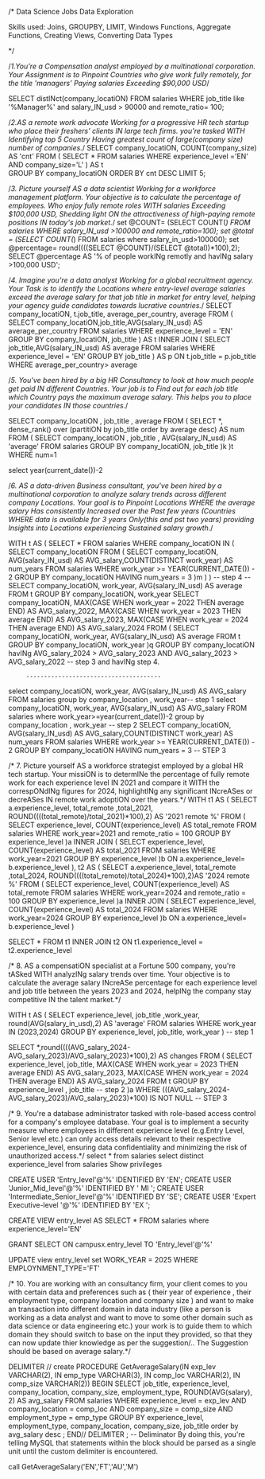 /*
Data Science Jobs Data Exploration 

Skills used: Joins, GROUPBY, LIMIT, Windows Functions, Aggregate Functions, Creating Views, Converting Data Types 

*/


/*1.You're a Compensation analyst employed by a multinational corporation. Your Assignment is to Pinpoint Countries who give work fully remotely, for the title
 'managers’ Paying salaries Exceeding $90,000 USD*/

SELECT distINct(company_locatiON) FROM salaries WHERE job_title like '%Manager%' and salary_IN_usd > 90000 and remote_ratio= 100;




/*2.AS a remote work advocate Working for a progressive HR tech startup who place their freshers’ clients IN large tech firms. you're tasked WITH 
Identifying top 5 Country Having  greatest count of large(company size) number of companies.*/
SELECT company_locatiON, COUNT(company_size) AS 'cnt' 
FROM (
    SELECT * FROM salaries WHERE experience_level ='EN' AND company_size='L'
) AS t  
GROUP BY company_locatiON 
ORDER BY cnt DESC
LIMIT 5;




/*3. Picture yourself AS a data scientist Working for a workforce management platform. Your objective is to calculate the percentage of employees. 
Who enjoy fully remote roles WITH salaries Exceeding $100,000 USD, Shedding light ON the attractiveness of high-paying remote positions IN today's job market.*/
set @COUNT= (SELECT COUNT(*) FROM salaries  WHERE salary_IN_usd >100000 and remote_ratio=100);
set @total = (SELECT COUNT(*) FROM salaries where salary_in_usd>100000);
set @percentage= round((((SELECT @COUNT)/(SELECT @total))*100),2);
SELECT @percentage AS '%  of people workINg remotly and havINg salary >100,000 USD';





/*4.	Imagine you're a data analyst Working for a global recruitment agency. Your Task is to identify the Locations where entry-level average salaries exceed the 
average salary for that job title in market for entry level, helping your agency guide candidates towards lucrative countries.*/
SELECT company_locatiON, t.job_title, average_per_country, average FROM 
(
	SELECT company_locatiON,job_title,AVG(salary_IN_usd) AS average_per_country FROM  salaries WHERE experience_level = 'EN' 
	GROUP BY  company_locatiON, job_title
) AS t 
INNER JOIN 
( 
	 SELECT job_title,AVG(salary_IN_usd) AS average FROM  salaries  WHERE experience_level = 'EN'  GROUP BY job_title
) AS p 
ON  t.job_title = p.job_title WHERE average_per_country> average
    




/*5. You've been hired by a big HR Consultancy to look at how much people get paid IN different Countries. Your job is to Find out for each job title which
Country pays the maximum average salary. This helps you to place your candidates IN those countries.*/

SELECT company_locatiON , job_title , average FROM
(
SELECT *, dense_rank() over (partitiON by job_title order by average desc)  AS num FROM 
(
SELECT company_locatiON , job_title , AVG(salary_IN_usd) AS 'average' FROM salaries GROUP BY company_locatiON, job_title
)k
)t  WHERE num=1



select year(current_date())-2



/*6.  AS a data-driven Business consultant, you've been hired by a multinational corporation to analyze salary trends across different company Locations.
 Your goal is to Pinpoint Locations WHERE the average salary Has consistently Increased over the Past few years (Countries WHERE data is available for 3 years Only(this and pst two years) 
 providing Insights into Locations experiencing Sustained salary growth.*/

WITH t AS
(
 SELECT * FROM  salaries WHERE company_locatiON IN
		(
			SELECT company_locatiON FROM
			(
				SELECT company_locatiON, AVG(salary_IN_usd) AS AVG_salary,COUNT(DISTINCT work_year) AS num_years FROM salaries WHERE work_year >= YEAR(CURRENT_DATE()) - 2
				GROUP BY  company_locatiON HAVING  num_years = 3 
			)m
		)
)  -- step 4
-- SELECT company_locatiON, work_year, AVG(salary_IN_usd) AS average FROM  t GROUP BY company_locatiON, work_year 
SELECT 
    company_locatiON,
    MAX(CASE WHEN work_year = 2022 THEN  average END) AS AVG_salary_2022,
    MAX(CASE WHEN work_year = 2023 THEN average END) AS AVG_salary_2023,
    MAX(CASE WHEN work_year = 2024 THEN average END) AS AVG_salary_2024
FROM 
(
SELECT company_locatiON, work_year, AVG(salary_IN_usd) AS average FROM  t GROUP BY company_locatiON, work_year 
)q GROUP BY company_locatiON  havINg AVG_salary_2024 > AVG_salary_2023 AND AVG_salary_2023 > AVG_salary_2022 -- step 3 and havINg step 4.

         --------------------------------------
select  company_locatiON, work_year, AVG(salary_IN_usd) AS AVG_salary  FROM salaries   group by company_location , work_year-- step 1
select  company_locatiON, work_year, AVG(salary_IN_usd) AS AVG_salary  FROM salaries  where work_year>=year(current_date())-2  group by company_location , work_year  -- step 2
SELECT company_locatiON, AVG(salary_IN_usd) AS AVG_salary,COUNT(DISTINCT work_year) AS num_years FROM salaries WHERE work_year >= YEAR(CURRENT_DATE()) - 2
				GROUP BY  company_locatiON HAVING  num_years = 3       -- STEP 3


 
 /* 7.	Picture yourself AS a workforce strategist employed by a global HR tech startup. Your missiON is to determINe the percentage of  fully remote work for each 
 experience level IN 2021 and compare it WITH the correspONdINg figures for 2024, highlightINg any significant INcreASes or decreASes IN remote work adoptiON
 over the years.*/
 WITH t1 AS 
 (
		SELECT a.experience_level, total_remote ,total_2021, ROUND((((total_remote)/total_2021)*100),2) AS '2021 remote %' FROM
		( 
		   SELECT experience_level, COUNT(experience_level) AS total_remote FROM salaries WHERE work_year=2021 and remote_ratio = 100 GROUP BY experience_level
		)a
		INNER JOIN
		(
		  SELECT  experience_level, COUNT(experience_level) AS total_2021 FROM salaries WHERE work_year=2021 GROUP BY experience_level
		)b ON a.experience_level= b.experience_level
  ),
  t2 AS
     (
		SELECT a.experience_level, total_remote ,total_2024, ROUND((((total_remote)/total_2024)*100),2)AS '2024 remote %' FROM
		( 
		SELECT experience_level, COUNT(experience_level) AS total_remote FROM salaries WHERE work_year=2024 and remote_ratio = 100 GROUP BY experience_level
		)a
		INNER JOIN
		(
		SELECT  experience_level, COUNT(experience_level) AS total_2024 FROM salaries WHERE work_year=2024 GROUP BY experience_level
		)b ON a.experience_level= b.experience_level
  ) 
  
 SELECT * FROM t1 INNER JOIN t2 ON t1.experience_level = t2.experience_level
 
 
 
/* 8. AS a compensatiON specialist at a Fortune 500 company, you're tASked WITH analyzINg salary trends over time. Your objective is to calculate the average 
salary INcreASe percentage for each experience level and job title between the years 2023 and 2024, helpINg the company stay competitive IN the talent market.*/

WITH t AS
(
SELECT experience_level, job_title ,work_year, round(AVG(salary_in_usd),2) AS 'average'  FROM salaries WHERE work_year IN (2023,2024) GROUP BY experience_level, job_title, work_year
)  -- step 1



SELECT *,round((((AVG_salary_2024-AVG_salary_2023)/AVG_salary_2023)*100),2)  AS changes
FROM
(
	SELECT 
		experience_level, job_title,
		MAX(CASE WHEN work_year = 2023 THEN average END) AS AVG_salary_2023,
		MAX(CASE WHEN work_year = 2024 THEN average END) AS AVG_salary_2024
	FROM  t GROUP BY experience_level , job_title -- step 2
)a WHERE (((AVG_salary_2024-AVG_salary_2023)/AVG_salary_2023)*100)  IS NOT NULL -- STEP 3




 
/* 9. You're a database administrator tasked with role-based access control for a company's employee database. Your goal is to implement a security measure where employees
 in different experience level (e.g.Entry Level, Senior level etc.) can only access details relevant to their respective experience_level, ensuring data 
 confidentiality and minimizing the risk of unauthorized access.*/
 select * from salaries
 select distinct experience_level from salaries
 Show privileges
 


CREATE USER 'Entry_level'@'%' IDENTIFIED BY 'EN';
CREATE USER 'Junior_Mid_level'@'%' IDENTIFIED BY ' MI '; 
CREATE USER 'Intermediate_Senior_level'@'%' IDENTIFIED BY 'SE';
CREATE USER 'Expert Executive-level '@'%' IDENTIFIED BY 'EX ';


CREATE VIEW entry_level AS
SELECT * FROM salaries where experience_level='EN'

GRANT SELECT ON campusx.entry_level TO 'Entry_level'@'%'

UPDATE view entry_level set WORK_YEAR = 2025 WHERE EMPLOYNMENT_TYPE='FT'




/* 10.	You are working with an consultancy firm, your client comes to you with certain data and preferences such as 
( their year of experience , their employment type, company location and company size )  and want to make an transaction into different domain in data industry
(like  a person is working as a data analyst and want to move to some other domain such as data science or data engineering etc.)
your work is to  guide them to which domain they should switch to base on  the input they provided, so that they can now update thier knowledge as  per the suggestion/.. 
The Suggestion should be based on average salary.*/

DELIMITER //
create PROCEDURE GetAverageSalary(IN exp_lev VARCHAR(2), IN emp_type VARCHAR(3), IN comp_loc VARCHAR(2), IN comp_size VARCHAR(2))
BEGIN
    SELECT job_title, experience_level, company_location, company_size, employment_type, ROUND(AVG(salary), 2) AS avg_salary 
    FROM salaries 
    WHERE experience_level = exp_lev AND company_location = comp_loc AND company_size = comp_size AND employment_type = emp_type 
    GROUP BY experience_level, employment_type, company_location, company_size, job_title order by avg_salary desc ;
END//
DELIMITER ;
-- Deliminator  By doing this, you're telling MySQL that statements within the block should be parsed as a single unit until the custom delimiter is encountered.

call GetAverageSalary('EN','FT','AU','M')
